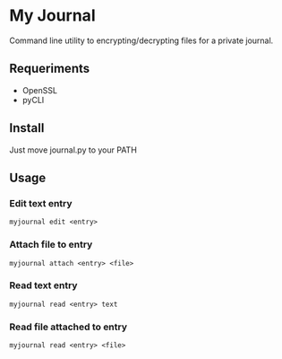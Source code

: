 # My Journal

Command line utility to encrypting/decrypting files for a private journal.

## Requeriments

* OpenSSL
* pyCLI

## Install

Just move journal.py to your PATH

## Usage

### Edit text entry

`myjournal edit <entry>`

### Attach file to entry

`myjournal attach <entry> <file>`

### Read text entry

`myjournal read <entry> text`

### Read file attached to entry

`myjournal read <entry> <file>`
